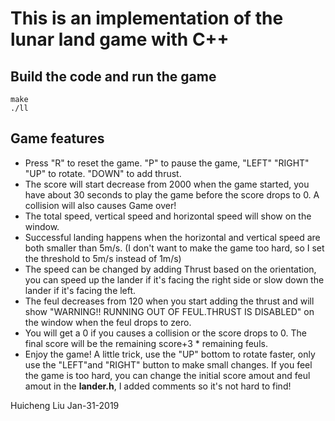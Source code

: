 # This is an implementation of the lunar land game with C++

## Build the code and run the game
```
make
./ll
```

## Game features
* Press "R" to reset the game. "P" to pause the game, "LEFT" "RIGHT" "UP" to rotate. "DOWN" to add thrust.
* The score will start decrease from 2000 when the game started, you have about 30 seconds to play the game before the score drops to 0. A collision will also causes Game over!
* The total speed, vertical speed and horizontal speed will show on the window.
* Successful landing happens when the horizontal and vertical speed are both smaller than 5m/s.
(I don't want to make the game too hard, so I set the threshold to 5m/s instead of 1m/s)
* The speed can be changed by adding Thrust based on the orientation, you can speed up the lander if it's facing the right side or slow down the lander if it's facing the left.
* The feul decreases from 120 when you start adding the thrust and will show "WARNING!! RUNNING OUT OF FEUL.THRUST IS DISABLED" on the window when the feul drops to zero.
* You will get a 0 if you causes a collision or the score drops to 0. The final score will be the remaining score+3 * remaining feuls.
* Enjoy the game! A little trick, use the "UP" bottom to rotate faster, only use the "LEFT"and "RIGHT" button to make small changes. If you feel the game is too hard, you can change the initial score amout and feul amout in the **lander.h**, I added comments so it's not hard to find!


Huicheng Liu
Jan-31-2019


